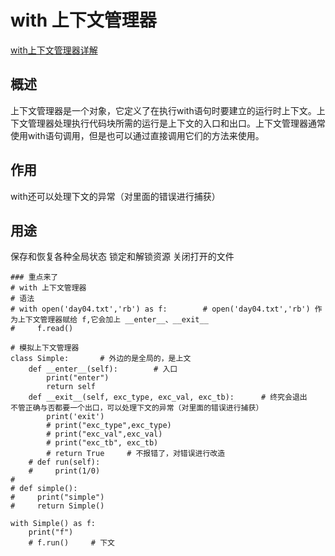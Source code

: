 # with  上下文管理器
[with上下文管理器详解](https://www.cnblogs.com/huchong/p/8268765.html)
## 概述
上下文管理器是一个对象，它定义了在执行with语句时要建立的运行时上下文。上下文管理器处理执行代码块所需的运行是上下文的入口和出口。上下文管理器通常使用with语句调用，但是也可以通过直接调用它们的方法来使用。
## 作用
with还可以处理下文的异常（对里面的错误进行捕获）
## 用途
保存和恢复各种全局状态
锁定和解锁资源
关闭打开的文件

```
### 重点来了
# with 上下文管理器
# 语法
# with open('day04.txt','rb') as f:        # open('day04.txt','rb') 作为上下文管理器赋给 f,它会加上 __enter__、__exit__
#     f.read()

# 模拟上下文管理器
class Simple:       # 外边的是全局的，是上文
    def __enter__(self):        # 入口
        print("enter")
        return self
    def __exit__(self, exc_type, exc_val, exc_tb):      # 终究会退出    不管正确与否都要一个出口，可以处理下文的异常（对里面的错误进行捕获）
        print('exit')
        # print("exc_type",exc_type)
        # print("exc_val",exc_val)
        # print("exc_tb", exc_tb)
        # return True     # 不报错了，对错误进行改造
    # def run(self):
    #     print(1/0)
#
# def simple():
#     print("simple")
#     return Simple()

with Simple() as f:
    print("f")
    # f.run()     # 下文
```